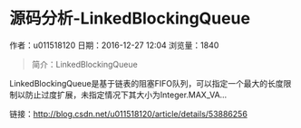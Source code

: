 # 源码分析-LinkedBlockingQueue
作者：u011518120
日期：2016-12-27 12:04
浏览量：1840
> 简介：LinkedBlockingQueue

LinkedBlockingQueue是基于链表的阻塞FIFO队列，可以指定一个最大的长度限制以防止过度扩展，未指定情况下其大小为Integer.MAX_VA...

 链接：http://blog.csdn.net/u011518120/article/details/53886256
